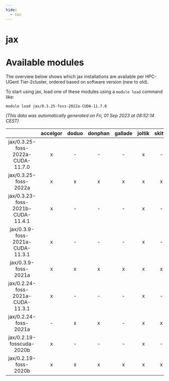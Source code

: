 ```yaml
---
hide:
  - toc
---
```


jax
===

# Available modules


The overview below shows which jax installations are available per HPC-UGent Tier-2cluster, ordered based on software version (new to old).

To start using jax, load one of these modules using a `module load` command like:

```shell
module load jax/0.3.25-foss-2022a-CUDA-11.7.0
```

*(This data was automatically generated on Fri, 01 Sep 2023 at 08:52:14 CEST)*  

| |accelgor|doduo|donphan|gallade|joltik|skitty|swalot|victini|
| :---: | :---: | :---: | :---: | :---: | :---: | :---: | :---: | :---: |
|jax/0.3.25-foss-2022a-CUDA-11.7.0|x|-|-|-|x|-|-|-|
|jax/0.3.25-foss-2022a|x|x|x|x|x|x|x|x|
|jax/0.3.23-foss-2021b-CUDA-11.4.1|x|-|-|-|x|-|-|-|
|jax/0.3.9-foss-2021a-CUDA-11.3.1|x|-|-|-|x|-|-|-|
|jax/0.3.9-foss-2021a|x|x|x|x|x|x|x|x|
|jax/0.2.24-foss-2021a-CUDA-11.3.1|x|-|-|-|x|-|-|-|
|jax/0.2.24-foss-2021a|-|x|x|-|x|x|x|x|
|jax/0.2.19-fosscuda-2020b|x|-|-|-|x|-|-|-|
|jax/0.2.19-foss-2020b|x|x|x|x|x|x|x|x|
